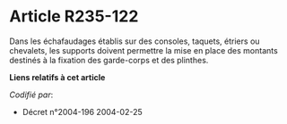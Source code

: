 # Article R235-122

Dans les échafaudages établis sur des consoles, taquets, étriers ou chevalets, les supports doivent permettre la mise en
place des montants destinés à la fixation des garde-corps et des plinthes.

**Liens relatifs à cet article**

_Codifié par_:

  - Décret n°2004-196 2004-02-25
